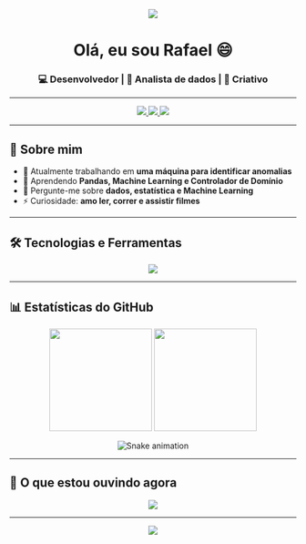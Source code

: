 <p align="center">
  <img src="https://capsule-render.vercel.app/api?type=waving&color=gradient&height=180&section=header&text=👋%20Bem-vindo(a)!&fontSize=30&fontAlignY=35" />
</p>

<h1 align="center">Olá, eu sou Rafael 😄</h1>
<h3 align="center">💻 Desenvolvedor | 🚀 Analista de dados | 🎨 Criativo</h3>

---

<p align="center">
  <a href="https://github.com/raf7525">
    <img src="https://img.shields.io/github/followers/raf7525?label=Seguidores&style=for-the-badge&logo=github" />
  </a>
  <a href="https://www.linkedin.com/in/rafael-barros-2b82242a6/">
    <img src="https://img.shields.io/badge/-LinkedIn-blue?style=for-the-badge&logo=linkedin&logoColor=white" />
  </a>
  <a href="mailto:rafaplanisa37@gmail.com">
    <img src="https://img.shields.io/badge/-Gmail-red?style=for-the-badge&logo=gmail&logoColor=white" />
  </a>
</p>

---

## 🚀 Sobre mim
- 🔭 Atualmente trabalhando em **uma máquina para identificar anomalias**
- 🌱 Aprendendo **Pandas, Machine Learning e Controlador de Domínio**
- 💬 Pergunte-me sobre **dados, estatística e Machine Learning**
- ⚡ Curiosidade: **amo ler, correr e assistir filmes**

---

## 🛠️ Tecnologias e Ferramentas
<p align="center">
  <img src="https://skillicons.dev/icons?i=js,ts,react,nodejs,python,java,html,css,git,github,docker,linux,vscode&theme=dark" />
</p>

---

## 📊 Estatísticas do GitHub
<p align="center">
  <img src="https://github-readme-stats.vercel.app/api?username=raf7525&show_icons=true&theme=tokyonight&count_private=true" height="180em" />
  <img src="https://github-readme-streak-stats.herokuapp.com/?user=raf7525&theme=tokyonight" height="180em" />
</p>

<p align="center">
  <img src="https://raw.githubusercontent.com/raf7525/raf7525/output/dist/github-contribution-grid-snake.svg" alt="Snake animation" />
</p>

---

## 🎵 O que estou ouvindo agora
<p align="center">
  <img src="https://spotify-github-profile.vercel.app/api/view?uid=seu_spotify_id&cover_image=true&theme=novatorem&show_offline=false&background_color=121212&interchange=true" />
</p>

---

<p align="center">
  <img src="https://capsule-render.vercel.app/api?type=waving&color=gradient&height=120&section=footer" />
</p>

